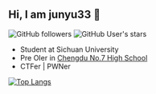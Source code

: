 ##  Hi, I am junyu33 👋

<!---![visitor badge](https://visitor-badge.glitch.me/badge?page_id=junyu33.junyu33)--->
![GitHub followers](https://img.shields.io/github/followers/junyu33?style=social)   ![GitHub User's stars](https://img.shields.io/github/stars/junyu33?style=social)

- Student at Sichuan University
- Pre OIer in [Chengdu No.7 High School](http://www.cdqz.net)
- CTFer | PWNer

[![Top Langs](https://github-readme-stats.vercel.app/api/top-langs/?username=junyu33&langs_count=6&layout=compact)](https://github.com/anuraghazra/github-readme-stats)
<!-- [![Data](https://github-readme-stats.vercel.app/api?username=junyu33)]() -->

<!---
junyu33/junyu33 is a ✨ special ✨ repository because its `README.md` (this file) appears on your GitHub profile.
You can click the Preview link to take a look at your changes.
--->
